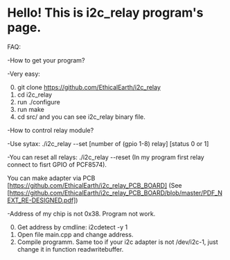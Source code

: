 # Hello! This is i2c_relay program's page.

FAQ:

-How to get your program?

-Very easy:

0) git clone https://github.com/EthicalEarth/i2c_relay
1) cd i2c_relay
2) run ./configure
3) run make
4) cd src/ and you can see i2c_relay binary file.

-How to control relay module?

-Use sytax: ./i2c_relay --set [number of (gpio 1-8) relay] [status 0 or 1]

-You can reset all relays: ./i2c_relay --reset
(In my program first relay connect to fisrt GPIO of PCF8574). 

You can make adapter via PCB [https://github.com/EthicalEarth/i2c_relay_PCB_BOARD] (See [https://github.com/EthicalEarth/i2c_relay_PCB_BOARD/blob/master/PDF_NEXT_RE-DESIGNED.pdf])

-Address of my chip is not 0x38. Program not work.

0) Get address by cmdline: i2cdetect -y 1
1) Open file main.cpp and change address.
2) Compile programm.
Same too if your i2c adapter is not /dev/i2c-1, just change it in function readwritebuffer.
